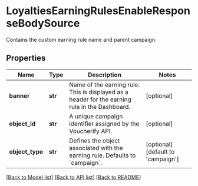 # LoyaltiesEarningRulesEnableResponseBodySource

Contains the custom earning rule name and parent campaign.

## Properties
Name | Type | Description | Notes
------------ | ------------- | ------------- | -------------
**banner** | **str** | Name of the earning rule. This is displayed as a header for the earning rule in the Dashboard. | [optional] 
**object_id** | **str** | A unique campaign identifier assigned by the Voucherify API. | [optional] 
**object_type** | **str** | Defines the object associated with the earning rule. Defaults to &#x60;campaign&#x60;. | [optional] [default to 'campaign']

[[Back to Model list]](../README.md#documentation-for-models) [[Back to API list]](../README.md#documentation-for-api-endpoints) [[Back to README]](../README.md)


